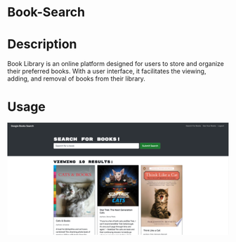 # Book-Search

# Description
Book Library is an online platform designed for users to store and organize their preferred books. With a user interface, it facilitates the viewing, adding, and removal of books from their library. 

# Usage 


![](Book%20Search.png)
